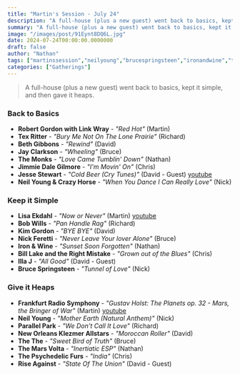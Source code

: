 ```yaml
---
title: "Martin's Session - July 24"
description: "A full-house (plus a new guest) went back to basics, kept it simple, and then gave it heaps."
summary: "A full-house (plus a new guest) went back to basics, kept it simple, and then gave it heaps."
image: "/images/post/91Eynt8DQ6L.jpg"
date: 2024-07-24T00:00:00.0000000
draft: false
author: "Nathan"
tags: ["martinssession","neilyoung","brucespringsteen","ironandwine","themarsvolta","thethe","monks","kimgordon","jimmiedalegilmore","thepsychedelicfurs","illaj","bobwills","texritter","lisaekdahl","bethgibbons","jayclarkson","nickferetti","riseagainst","jessestewart","parallelpark","frankfurtradiosymphony","robertgordonwithlinkwray","neworleansklezmerallstars","billlakeandtherightmistake","youtube"]
categories: ["Gatherings"]
---
```

> A full-house (plus a new guest) went back to basics, kept it simple, and then gave it heaps.

### Back to Basics
- **Robert Gordon with Link Wray** - _"Red Hot"_ (Martin)
- **Tex Ritter** - _"Bury Me Not On The Lone Prairie"_ (Richard)
- **Beth Gibbons** - _"Rewind"_ (David)
- **Jay Clarkson** - _"Wheeling"_ (Bruce)
- **The Monks** - _"Love Came Tumblin' Down"_ (Nathan)
- **Jimmie Dale Gilmore** - _"I'm Movin' On"_ (Chris)
- **Jesse Stewart** - _"Cold Beer (Cry Tunes)"_ (David - Guest) [youtube](https://www.youtube.com/watch?v=ZEvQOPUHGH8)
- **Neil Young & Crazy Horse** - _"When You Dance I Can Really Love"_ (Nick)
### Keep it Simple
- **Lisa Ekdahl** - _"Now or Never"_ (Martin) [youtube](https://www.youtube.com/watch?v=AANeqglm2cg)
- **Bob Wills** - _"Pan Handle Rag"_ (Richard)
- **Kim Gordon** - _"BYE BYE"_ (David)
- **Nick Feretti** - _"Never Leave Your lover Alone"_ (Bruce)
- **Iron & Wine** - _"Sunset Soon Forgotten"_ (Nathan)
- **Bill Lake and the Right Mistake** - _"Grown out of the Blues"_ (Chris)
- **Illa J** - _"All Good"_ (David - Guest)
- **Bruce Springsteen** - _"Tunnel of Love"_ (Nick)
### Give it Heaps
- **Frankfurt Radio Symphony** - _"Gustav Holst: The Planets op. 32 -  Mars, the Bringer of War"_ (Martin) [youtube](https://www.youtube.com/watch?v=HP5xhyPn58U)
- **Neil Young** - _"Mother Earth (Natural Anthem)"_ (Nick)
- **Parallel Park** - _"We Don't Call It Love"_ (Richard)
- **New Orleans Klezmer Allstars** - _"Moroccan Roller"_ (David)
- **The The** - _"Sweet Bird of Truth"_ (Bruce)
- **The Mars Volta** - _"Inertiatic ESP"_ (Nathan)
- **The Psychedelic Furs** - _"India"_ (Chris)
- **Rise Against** - _"State Of The Union"_ (David - Guest)
